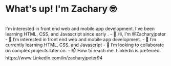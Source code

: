 <h1>What's up! I'm Zachary 🤓</h1>
<br>
I'm interested in front end web and mobile app development. I've been learning HTML, CSS, and Javascript since early . 
- 👋 Hi, I’m @Zacharyjpeter
- 👀 I’m interested in front end web and mobile app development. 
- 🌱 I’m currently learning HTML, CSS, and Javascript
- 💞️ I’m looking to collaborate on complex projects later on.
- 📫 How to reach me: Linkedin is preferred. https://www.Linkedin.com/in/zacharyjpeter94

<!---
Zacharyjpeter/Zacharyjpeter is a ✨ special ✨ repository because its `README.md` (this file) appears on your GitHub profile.
You can click the Preview link to take a look at your changes.
--->
